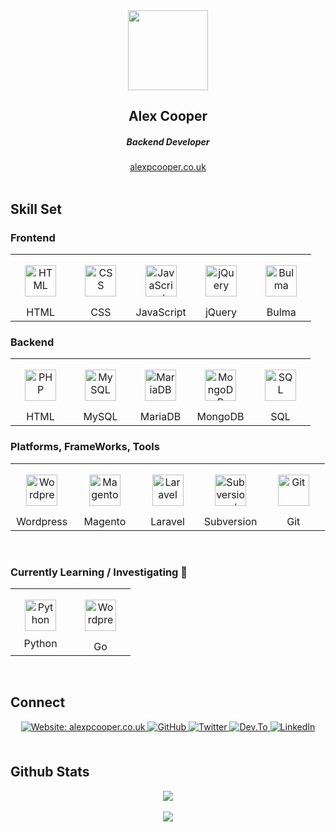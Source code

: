 


   
<div align="center"><img src="https://alexpcooper.co.uk/wp-content/themes/alexpcooper/images/alex-cooper-128.png" align="center" height="128" width="128" /></div>

<div align="center"> <h2>Alex Cooper</h2>
<h5>Backend Developer</h5>
<a href="https://alexpcooper.co.uk/" target="_blank">alexpcooper.co.uk</a> 

</div>


<br/>  


## Skill Set  


### Frontend  

<table width="100%">
  <tr>
    <td width="20%" align="center">
      <img style="margin: 15px" src="https://alexpcooper.co.uk/assets/skill-icons/html5.svg" alt="HTML" height="50" />
      <br />HTML
    </td>
    <td width="20%" align="center">
      <img style="margin: 15px" src="https://alexpcooper.co.uk/assets/skill-icons/css.svg" alt="CSS" height="50" />
      <br />CSS
    </td>
    <td width="20%" align="center">
      <img style="margin: 15px" src="https://alexpcooper.co.uk/assets/skill-icons/javascript.svg" alt="JavaScript" height="50" />
      <br />JavaScript
    </td>
    <td width="20%" align="center">
      <img style="margin: 15px" src="https://alexpcooper.co.uk/assets/skill-icons/jquery.svg" alt="jQuery" height="50" />
      <br />jQuery
    </td>
    <td width="20%" align="center">
      <img style="margin: 15px" src="https://alexpcooper.co.uk/assets/skill-icons/bulma.svg" alt="Bulma" height="50" />
      <br />Bulma
    </td>
  </tr>
</table>


### Backend 

<table width="100%">
  <tr>
    <td width="20%" align="center">
      <img style="margin: 15px" src="https://alexpcooper.co.uk/assets/skill-icons/php.svg" alt="PHP" height="50" />
      <br />HTML
    </td>
    <td width="20%" align="center">
      <img style="margin: 15px" src="https://alexpcooper.co.uk/assets/skill-icons/mysql.svg" alt="MySQL" height="50" />
      <br />MySQL
    </td>
    <td width="20%" align="center">
      <img style="margin: 15px" src="https://alexpcooper.co.uk/assets/skill-icons/mariadb.svg" alt="MariaDB" height="50" />
      <br />MariaDB
    </td>
    <td width="20%" align="center">
      <img style="margin: 15px" src="https://alexpcooper.co.uk/assets/skill-icons/mongodb.svg" alt="MongoDB" height="50" />
      <br />MongoDB
    </td>
    <td width="20%" align="center">
      <img style="margin: 15px" src="https://alexpcooper.co.uk/assets/skill-icons/sql-code.svg" alt="SQL" height="50" />
      <br />SQL
    </td>
</table>



### Platforms, FrameWorks, Tools
    

<table width="100%">
  <tr>
    <td width="20%" align="center">
      <img style="margin: 15px" src="https://alexpcooper.co.uk/assets/skill-icons/wordpress.svg" alt="Wordpress" height="50" />
      <br />Wordpress
    </td>
    <td width="20%" align="center">
      <img style="margin: 15px" src="https://alexpcooper.co.uk/assets/skill-icons/magento.svg" alt="Magento" height="50" />
      <br />Magento
    </td>
    <td width="20%" align="center">
      <img style="margin: 15px" src="https://alexpcooper.co.uk/assets/skill-icons/laravel.svg" alt="Laravel" height="50" />
      <br />Laravel
    </td>
    <td width="20%" align="center">
      <img style="margin: 15px" src="https://alexpcooper.co.uk/assets/skill-icons/subversion.svg" alt="Subversion / SVN" height="50" />
      <br />Subversion
    </td>
    <td width="20%" align="center">
      <img style="margin: 15px" src="https://alexpcooper.co.uk/assets/skill-icons/git.svg" alt="Git" height="50" />
      <br />Git
    </td>
</table>
    

<br/>  

### Currently Learning / Investigating 🌱   


<table width="100%">
  <tr>
    <td width="50%" align="center">
      <img style="margin: 10px" src="https://alexpcooper.co.uk/assets/skill-icons/python.svg" alt="Python" height="50" /> 
      <br />Python
    </td>
    <td width="50%" align="center">
      <img style="margin: 15px" src="https://alexpcooper.co.uk/assets/skill-icons/go.svg" alt="Wordpress" height="50" />
      <br />Go
    </td>
  </tr>
</table>


<br/>  

## Connect

<div align="center">

  <a href="https://alexpcooper.co.uk" target="_blank">
    <img src="https://img.shields.io/badge/website-alexpcooper.co.uk-green?&style=for-the-badge" alt="Website: alexpcooper.co.uk" style="margin-bottom: 5px;" />
  </a>

  <a href="https://github.com/alexpcooper" target="_blank">
    <img src="https://img.shields.io/badge/github-%2324292e.svg?&style=for-the-badge&logo=github&logoColor=white" alt="GitHub" style="margin-bottom: 5px;" />
  </a>

  <a href="https://twitter.com/alexpcooper" target="_blank">
    <img src="https://img.shields.io/badge/twitter-%2300acee.svg?&style=for-the-badge&logo=twitter&logoColor=white" alt="Twitter" style="margin-bottom: 5px;" />
  </a>

  <a href="https://dev.to/alexpcooper" target="_blank">
    <img src="https://img.shields.io/badge/dev.to-%2308090A.svg?&style=for-the-badge&logo=dev.to&logoColor=white" alt="Dev.To" style="margin-bottom: 5px;" />
  </a>

  <a href="https://linkedin.com/in/alexpcooper" target="_blank">
    <img src="https://img.shields.io/badge/linkedin-%231E77B5.svg?&style=for-the-badge&logo=linkedin&logoColor=white" alt="LinkedIn" style="margin-bottom: 5px;" />
  </a>  

</div>  
  

<br/>  


## Github Stats

<div align="center"><img src="https://github-readme-stats.vercel.app/api?username=alexpcooper&show_icons=true&count_private=true&hide_border=true" align="center" /></div>  

  

<br/>  

<div align="center">
   <a href="https://www.buymeacoffee.com/alexpcooper" target="_blank" style="display: inline-block;">
       <img
           src="https://img.shields.io/badge/Donate-Buy%20Me%20A%20Coffee-orange.svg?style=flat-square" 
           align="center"
       />
   </a>
</div>
